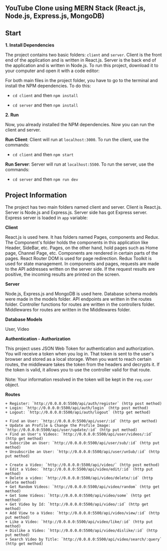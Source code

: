 ## YouTube Clone using MERN Stack (React.js, Node.js, Express.js, MongoDB)

## Start

**1. Install Dependencies**

The project contains two basic folders: `client` and `server`. Client is the front end of the application and is written in React.js. Server is the back end of the application and is written in Node.js. To run this project, download it to your computer and open it with a code editor:

For both main files in the project folder, you have to go to the terminal and install the NPM dependencies. To do this:

- `cd client` and then `npm install`

- `cd server` and then `npm install`

**2. Run**

Now, you already installed the NPM dependencies. Now you can run the client and server.

**Run Client**: Client will run at `localhost:3000`. To run the client, use the commands:

- `cd client` and then `npm start`

**Run Server**: Server will run at `localhost:5500`. To run the server, use the commands:

- `cd server` and then `npm run dev`

## Project Information

The project has two main folders named client and server. Client is React.js. Server is Node.js and Express.js. Server side has got Express server. Express server is loaded in `app` variable:

**Client**

React.js is used here. It has folders named Pages, components and Redux. The Component's folder holds the components in this application like Header, SideBar, etc. Pages, on the other hand, hold pages such as Home page, Channel Page, etc. Components are rendered in certain parts of the pages. React Router DOM is used for page redirection. Redux Toolkit is used for state management. In components and pages, requests are made to the API addresses written on the server side. If the request results are positive, the incoming results are printed on the screen.

**Server**

Node.js, Express.js and MongoDB is used here. Database schema models were made in the models folder. API endpoints are written in the routes folder. Controller functions for routes are written in the controllers folder. Middlewares for routes are written in the Middlewares folder.

**Database Models**

User, Video

**Authentication - Authorization**

This project uses JSON Web Token for authentication and authorization. You will receive a token when you log in. That token is sent to the user's browser and stored as a local storage. When you want to reach certain routes, the middleware takes the token from the headers and decrypts it. If the token is valid, it allows you to use the controller valid for that route.

Note: Your information resolved in the token will be kept in the `req.user` object.

**Routes**

    + Register: `http://0.0.0.0:5500/api/auth/register` (http post method)
    + Login: `http://0.0.0.0:5500/api/auth/login` (http post method)
    + Logout: `http://0.0.0.0:5500/api/auth/logout` (http get method)

    + Find an User: `http://0.0.0.0:5500/api/user/:id` (http get method)
    + Update an Profile & Change the Profile Image: `http://0.0.0.0:5500/api/user/update/:id` (http put method)
    + Find an User's Videos: `http://0.0.0.0:5500/api/user/videos/:id` (http get method)
    + Subscribe an User: `http://0.0.0.0:5500/api/user/sub/:id` (http put method)
    + Unsubscribe an User: `http://0.0.0.0:5500/api/user/unSub/:id` (http put method)

    + Create a Video: `http://0.0.0.0:5500/api/video/` (http post method)
    + Edit a Video: `http://0.0.0.0:5500/api/video/edit/:id` (http put method)
    + Delete a video: `http://0.0.0.0:5500/api/video/delete/:id` (http delete method)
    + Get Random Videos: `http://0.0.0.0:5500/api/video/random` (http get method)
    + Get Some Videos: `http://0.0.0.0:5500/api/video/some` (http get method)
    + Get Video by Id: `http://0.0.0.0:5500/api/video/:id` (http get method)
    + Add View to a Video: `http://0.0.0.0:5500/api/video/view/:id` (http put method)
    + Like a Video: `http://0.0.0.0:5500/api/video/like/:id` (http put method)
    + Dislike a Video: `http://0.0.0.0:5500/api/video/dislike/:id` (http put method)
    + Search Video by Title: `http://0.0.0.0:5500/api/video/search/:query` (http get method)
